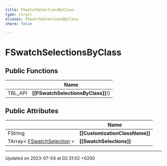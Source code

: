 ```yaml
---
title: FSwatchSelectionsByClass
type: struct
aliases: FSwatchSelectionsByClass
share: false

---
```


# FSwatchSelectionsByClass





## Public Functions

|                | Name           |
| -------------- | -------------- |
| TBL_API | **[[FSwatchSelectionsByClass]]**() |

## Public Attributes

|                | Name           |
| -------------- | -------------- |
| FString | **[[CustomizationClassName]]**  |
| TArray< [FSwatchSelection](/docs/SDK/Source/Classes/structFSwatchSelection.md) > | **[[SwatchSelections]]**  |

-------------------------------

Updated on 2023-07-04 at 02:31:02 +0200
